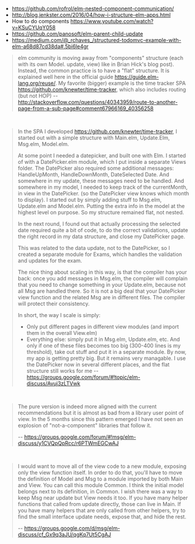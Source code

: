- https://github.com/rofrol/elm-nested-component-communication/
- http://blog.jenkster.com/2016/04/how-i-structure-elm-apps.html
- How to do components https://www.youtube.com/watch?v=KSuCYUqY058
- https://github.com/panosoft/elm-parent-child-update
- https://medium.com/@_rchaves_/structured-todomvc-example-with-elm-a68d87cd38da#.5bi6le4gr

> elm community is moving away from "components" structure (each with its own Model. update, view) like in Brian Hick's blog post). Instead, the common practice is to have a "flat" structure. It is explained well here in the official guide https://guide.elm-lang.org/reuse/. My favorite (bigger) example is the time tracker SPA https://github.com/knewter/time-tracker, which also includes routing (but not HOP)
> -- http://stackoverflow.com/questions/40343959/route-to-another-page-from-a-sub-page#comment67966169_40356258

<br>

> In the SPA I developed https://github.com/knewter/time-tracker, I started out with a simple structure with Main.elm, Update.Elm, Msg.elm, Model.elm.
>
> At some point I needed a datepicker, and built one with Elm. I started of with a DatePicker.elm module, which I put inside a separate Views folder.
The DatePicker also required some additional messages: HandleUpMonth, HandleDownMonth, DateSelected Date. And somewhere in my update, these messages need to be handled. And somewhere in my model, I needed to keep track of the currentMonth, in view in the DatePicker. (so the DatePicker view knows which month to display).
I started out by simply adding stuff to Msg.elm, Update.elm and Model.elm.
Putting the extra info in the model at the highest level on purpose. So my structure remained flat, not nested.
>
> In the next round, I found out that actually processing the selected date required quite a bit of code, to do the correct validations, update the right record in my data structure, and close my DatePicker page.
>
> This was related to the data update, not to the DatePicker, so I created a separate module for Exams, which handles the validation and updates for the exam.
>
> The nice thing about scaling in this way, is that the compiler has your back: once you add messages in Msg.elm, the compiler will complain that you need to change something in your Update.elm, because not all Msg are handled there. So it is not a big deal that your DatePicker view function and the related Msg are in different files. The compiler will protect their consistency.
>
> In short, the way I scale is simply:
> - Only put different pages in different view modules (and import them in the overall View.elm)
> - Everything else: simply put it in Msg.elm, Update.elm, etc. And only if one of these files becomes too big (300-400 lines is my threshold), take out stuff and put it in a separate module.
> By now, my app is getting pretty big. But it remains very managable.
I use the DatePicker now in several different places, and the flat structure still works for me
> -- https://groups.google.com/forum/#!topic/elm-discuss/Avuj3zLTVwk

<br>

>The pure version is indeed more aligned with the current recommendations but it is almost as bad from a library user point of view.
In the 5 months since this pattern emerged I have not seen an explosion of "not-a-component" libraries that follow it.
>
>-- https://groups.google.com/forum/#!msg/elm-discuss/y1CVQpQpRcc/r6PTWmEGCwAJ

<br>

>I would want to move all of the view code to a new module, exposing only the view function itself. In order to do that, you'll have to move the definition of Model and Msg to a module imported by both Main and View. You can call this module Common. I think the initial model belongs next to its definition, in Common. I wish there was a way to keep Msg near update but View needs it too.
If you have many helper functions that called from update directly, those can live in Main. If you have many helpers that are only called from other helpers, try to find the small interface update needs, expose that, and hide the rest.
>
>-- https://groups.google.com/d/msg/elm-discuss/cf_Gx9q3aJU/qgKq7Ut5CgAJ
